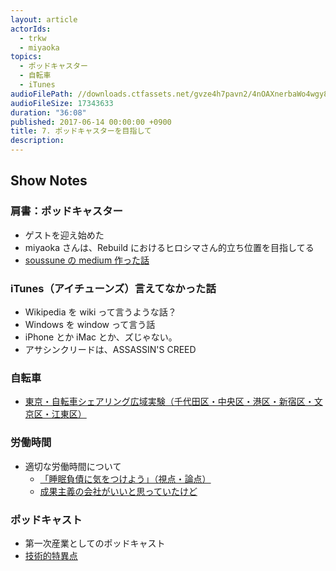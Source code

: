 ```yaml
---
layout: article
actorIds:
  - trkw
  - miyaoka
topics:
  - ポッドキャスター
  - 自転車
  - iTunes
audioFilePath: //downloads.ctfassets.net/gvze4h7pavn2/4nOAXnerbaWo4wgy8COgeQ/70603a6fa8eff11dc6c1a179db442d8a/7.mp3
audioFileSize: 17343633
duration: "36:08"
published: 2017-06-14 00:00:00 +0900
title: 7. ポッドキャスターを目指して
description:
---
```


## Show Notes

### 肩書：ポッドキャスター

* ゲストを迎え始めた
* miyaoka さんは、Rebuild におけるヒロシマさん的立ち位置を目指してる
* [soussune の medium 作った話](https://medium.com/soussune)

### iTunes（アイチューンズ）言えてなかった話

* Wikipedia を wiki って言うような話？
* Windows を window って言う話
* iPhone とか iMac とか、ズじゃない。
* アサシンクリードは、ASSASSIN'S CREED

### 自転車

* [東京・自転車シェアリング広域実験（千代田区・中央区・港区・新宿区・文京区・江東区）](http://docomo-cycle.jp/tokyo-project/)

### 労働時間

* 適切な労働時間について
  * [「睡眠負債に気をつけよう」（視点・論点）](http://www.nhk.or.jp/kaisetsu-blog/400/272804.html)
  * [成果主義の会社がいいと思っていたけど](http://anond.hatelabo.jp/20170610172933)

### ポッドキャスト

* 第一次産業としてのポッドキャスト
* [技術的特異点](https://ja.wikipedia.org/wiki/%E6%8A%80%E8%A1%93%E7%9A%84%E7%89%B9%E7%95%B0%E7%82%B9)
